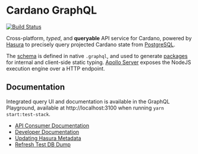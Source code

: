 # Cardano GraphQL
[![Build Status](https://jenkins.daedalus-operations.com/buildStatus/icon?job=cardano-graphql%2Fdevelop)](https://jenkins.daedalus-operations.com/blue/organizations/jenkins/cardano-graphql/)

Cross-platform, _typed_, and **queryable** API service for Cardano, powered by [Hasura](https://hasura.io/) to precisely query projected Cardano state from [PostgreSQL](https://www.postgresql.org/).

The [schema](src_temp/schema.graphql) is defined in native `.graphql`, and used to generate [packages](src/generated_packages/README.md) for internal and client-side static typing. [Apollo Server](https://www.apollographql.com/docs/apollo-server/) exposes the NodeJS execution engine over a HTTP endpoint. 

## Documentation
Integrated query UI and documentation is available in the GraphQL Playground, available at http://localhost:3100 when running `yarn start:test-stack`.

- [API Consumer Documentation](./docs/api_consumer)
- [Developer Documentation](./docs/developer)
- [Updating Hasura Metadata](./docs/hasura)
- [Refresh Test DB Dump](./docs/refresh_db)

